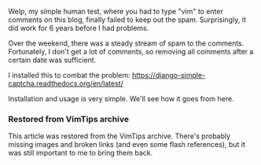 <!-- :metadata:

title: Upgrade to Captcha
tags: Programming
published: 2012-11-19T18:10:37-0700
summary:

Welp, my simple human test, where you had to type "vim" to enter comments on
this blog, finally failed to keep out the spam.  Surprisingly, it did work for
6 years before I had problems.

-->

Welp, my simple human test, where you had to type "vim" to enter comments on
this blog, finally failed to keep out the spam.  Surprisingly, it did work for
6 years before I had problems.

Over the weekend, there was a steady stream of spam to the comments.
Fortunately, I don't get a lot of comments, so removing all comments after a
certain date was sufficient.

I installed this to combat the problem:
<https://django-simple-captcha.readthedocs.org/en/latest/>

Installation and usage is very simple.  We'll see how it goes from here.

<div class="restored-from-archive">
  <h3>Restored from VimTips archive</h3>
  <p>
  This article was restored from the VimTips archive. There's probably
  missing images and broken links (and even some flash references), but it
  was still important to me to bring them back.
  </p>
</div>
